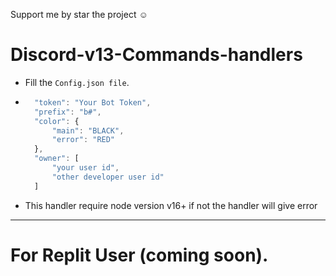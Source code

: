 Support me by star the project ☺️

# Discord-v13-Commands-handlers

- Fill the `Config.json file`.
- ```js
    "token": "Your Bot Token",
    "prefix": "b#",
    "color": {
        "main": "BLACK",
        "error": "RED"
    },
    "owner": [
        "your user id",
        "other developer user id"
    ]
    ```
- This handler require node version v16+ if not the handler will give error 
---
# For Replit User (coming soon).
